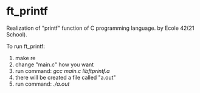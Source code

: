 # ft_printf
Realization of "printf" function of C programming language. by Ecole 42(21 School).

To run ft_printf:

1. make re
2. change "main.c" how you want
3. run command: <i>gcc main.c libftprintf.a</i>
4. there will be created a file called "a.out"
5. run command: <i>./a.out</i>
